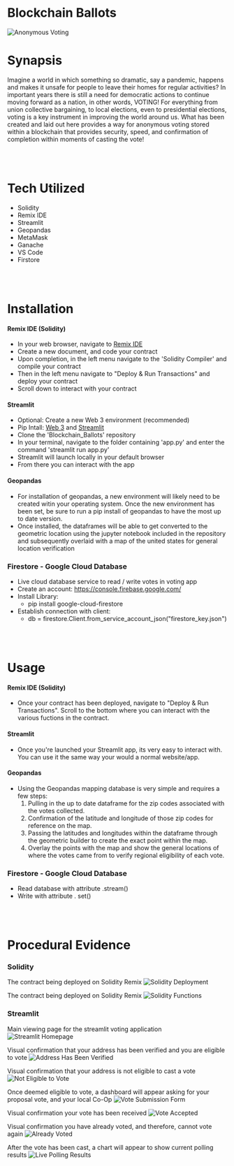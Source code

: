 # Blockchain Ballots
![Anonymous Voting](Images/Anonymous_Voting.JPEG)
# Synapsis
 Imagine a world in which something so dramatic, say a pandemic, happens and makes it unsafe for people to leave their homes for regular activities?  In important years there is still a need for democratic actions to continue moving forward as a nation, in other words, VOTING!  For everything from union collective bargaining, to local elections, even to presidential elections, voting is a key instrument in improving the world around us.  What has been created and laid out here provides a way for anonymous voting stored within a blockchain that provides security, speed, and confirmation of completion within moments of casting the vote!  

<br>
<br>


# Tech Utilized
 - Solidity
 - Remix IDE
 - Streamlit
 - Geopandas
 - MetaMask
 - Ganache
 - VS Code
 - Firstore


<br>
<br>


 # Installation
 #### Remix IDE (Solidity)
- In your web browser, navigate to [Remix IDE](https://remix.ethereum.org/)
- Create a new document, and code your contract
- Upon completion, in the left menu navigate to the 'Solidity Compiler' and compile your contract
- Then in the left menu navigate to "Deploy & Run Transactions" and deploy your contract
- Scroll down to interact with your contract
 

 #### Streamlit
 - Optional: Create a new Web 3 environment (recommended)
 - Pip Intall: [Web 3](https://pypi.org/project/web3/) and [Streamlit]( https://docs.streamlit.io/library/get-started/installation)
 - Clone the 'Blockchain_Ballots' repository 
 - In your terminal, navigate to the folder containing 'app.py' and enter the command 'streamlit run app.py'
 - Streamlit will launch locally in your default browser
 - From there you can interact with the app



 #### Geopandas
 - For installation of geopandas, a new environment will likely need to be created witin your operating system.  Once the new environment has been set, be sure to run a pip install of geopandas to have the most up to date version.
 - Once installed, the dataframes will be able to get converted to the geometric location using the jupyter notebook included in the repository and subsequently overlaid with a map of the united states for general location verification
 
 ### Firestore - Google Cloud Database
- Live cloud database service to read / write votes in voting app
- Create an account:  https://console.firebase.google.com/
- Install Library: 
   - pip install google-cloud-firestore
- Establish connection with client:  
   - db = firestore.Client.from_service_account_json("firestore_key.json") 


<Br>
<Br>

 # Usage
 #### Remix IDE (Solidity)
 - Once your contract has been deployed, navigate to "Deploy & Run Transactions".  Scroll to the bottom where you can interact with the various fuctions in the contract.

 #### Streamlit
 - Once you're launched your Streamlit app, its very easy to interact with.  You can use it the same way your would a normal website/app.
 #### Geopandas
 - Using the Geopandas mapping database is very simple and requires a few steps:
    1. Pulling in the up to date dataframe for the zip codes associated with the votes collected.
    2. Confirmation of the latitude and longitude of those zip codes for reference on the map.
    3. Passing the latitudes and longitudes within the dataframe through the geometric builder to create the exact point within the map.
    4. Overlay the points with the map and show the general locations of where the votes came from to verify regional eligibility of each vote.
### Firestore - Google Cloud Database
- Read database with attribute .stream()
- Write with attribute . set()


<br>
<br>

 # Procedural Evidence
 ### Solidity

 The contract being deployed on Solidity Remix
![Solidity Deployment](Images/Procedural-Evidence/solidity-1.png)

 The contract being deployed on Solidity Remix
![Solidity Functions](Images/Procedural-Evidence/functions-2.png)

### Streamlit
Main viewing page for the streamlit voting application
![Streamlit Homepage](Images/Procedural-Evidence/home.png)

Visual confirmation that your address has been verified and you are eligible to vote
![Address Has Been Verified](Images/Procedural-Evidence/address-verified.png)

Visual confirmation that your address is not eligible to cast a vote
![Not Eligible to Vote](Images/Procedural-Evidence/not-eligible.png)

Once deemed eligible to vote, a dashboard will appear asking for your proposal vote, and your local Co-Op
![Vote Submission Form](Images/Procedural-Evidence/vote-form.png)

Visual confirmation your vote has been received
![Vote Accepted](Images/Procedural-Evidence/vote-submitted.png)

Visual confirmation you have already voted, and therefore, cannot vote again
![Already Voted](Images/Procedural-Evidence/already-voted.png)

After the vote has been cast, a chart will appear to show current polling results
![Live Polling Results](Images/Procedural-Evidence/graph.png)